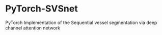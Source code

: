 # PyTorch-SVSnet
PyTorch Implementation of the Sequential vessel segmentation via deep channel attention network
